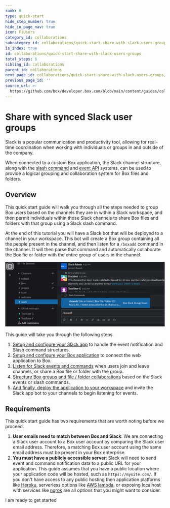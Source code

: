 ```yaml
---
rank: 0
type: quick-start
hide_step_number: true
hide_in_page_nav: true
icon: FiUsers
category_id: collaborations
subcategory_id: collaborations/quick-start-share-with-slack-users-groups
is_index: true
id: collaborations/quick-start-share-with-slack-users-groups
total_steps: 6
sibling_id: collaborations
parent_id: collaborations
next_page_id: collaborations/quick-start-share-with-slack-users-groups/configure-slack
previous_page_id: ''
source_url: >-
  https://github.com/box/developer.box.com/blob/main/content/guides/collaborations/quick-start-share-with-slack-users-groups/0-index.md
---
```

# Share with synced Slack user groups

Slack is a popular communication and productivity tool, allowing for real-time
coordination when working with individuals or groups in and outside of the
company.

When connected to a custom Box application, the Slack channel structure, along
with the [slash command][slack-slash-commands] and [event API][slack-event-api]
systems, can be used to provide a logical grouping and collaboration system for
Box files and folders.

## Overview

This quick start guide will walk you through all the steps needed to group Box
users based on the channels they are in within a Slack workspace, and then
permit individuals within those Slack channels to share Box files and folders
with that group using a Slack slash command.

At the end of this tutorial you will have a Slack bot that will be deployed to a
channel in your workspace. This bot will create a Box group containing all the
people present in the channel, and then listen for a `/boxadd` command in the
channel. It will then parse that command and automatically collaborate the Box
fie or folder with the entire group of users in the channel.

<ImageFrame noborder center shadow>

![/boxadd command in Slack](./img/slack_0_boxadd_command.png)

</ImageFrame>

This guide will take you through the following steps.

1. [Setup and configure your Slack app][step1] to handle the event notification
 and Slash command structures.
1. [Setup and configure your Box application][step2] to connect the web
 application to Box.
1. [Listen for Slack events and commands][step3] when users join and leave
 channels, or share a Box file or folder with the group.
1. [Structure Box groups and file / folder collaborations][step4] based on the
 Slack events or slash commands.
1. [And finally, deploy the application to your workspace][step5] and invite
 the Slack app bot to your channels to begin listening for events.

## Requirements

This quick start guide has two requirements that are worth noting before we proceed.

1. **User emails need to match between Box and Slack**: We are connecting
 a Slack user account to a Box user account by comparing the Slack user email
 address. Therefore, a matching Box user account using the same email address
 must be present in your Box enterprise.
1. **You must have a publicly accessible server**: Slack will need to send
 event and command notification data to a public URL for your application. This
 guide assumes that you have a public location where your application code will
 be hosted, such as `https://mysite.com/`. If you don't have access to any
 public hosting then application platforms like [Heroku][heroku], serverless
 options like [AWS lambda][aws-lambda], or exposing localhost with services like
 [ngrok][ngrok] are all options that you might want to consider.

<Next>

I am ready to get started

</Next>

[slack-slash-commands]: https://api.slack.com/apps/A0155185TT3/slash-commands
[slack-event-api]: https://api.slack.com/events-api
[step1]: g://collaborations/quick-start-share-with-slack-users-groups/configure-slack
[step2]: g://collaborations/quick-start-share-with-slack-users-groups/configure-box
[step3]: g://collaborations/quick-start-share-with-slack-users-groups/scaffold-application-code
[step4]: g://collaborations/quick-start-share-with-slack-users-groups/handle-slack-events
[step5]: g://collaborations/quick-start-share-with-slack-users-groups/connect-box-functions
[step6]: g://collaborations/quick-start-share-with-slack-users-groups/test-bot
[heroku]: https://heroku.com/
[aws-lambda]: https://aws.amazon.com/lambda/
[ngrok]: https://ngrok.com/